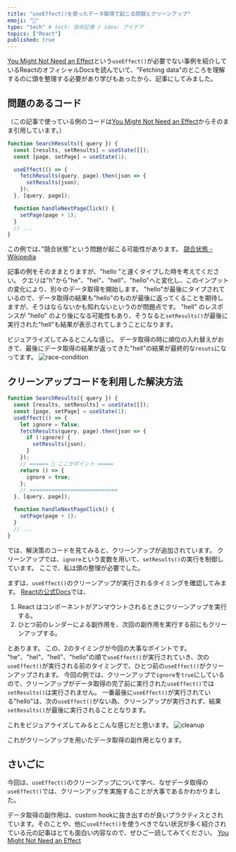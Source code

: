 ```yaml
---
title: "useEffect()を使ったデータ取得で起こる問題とクリーンアップ"
emoji: "🏇"
type: "tech" # tech: 技術記事 / idea: アイデア
topics: ["React"]
published: true
---
```


[You Might Not Need an Effect](https://beta.reactjs.org/learn/you-might-not-need-an-effect)という`useEffect()`が必要でない事例を紹介しているReactのオフィシャルDocsを読んでいて、"Fetching data"のところを理解するのに頭を整理する必要があり学びもあったから、記事にしてみました。


## 問題のあるコード
（この記事で使っている例のコードは[You Might Not Need an Effect](https://beta.reactjs.org/learn/you-might-not-need-an-effect)からそのまま引用しています。）
```jsx
function SearchResults({ query }) {
  const [results, setResults] = useState([]);
  const [page, setPage] = useState(1);

  useEffect(() => {
    fetchResults(query, page).then(json => {
      setResults(json);
    });
  }, [query, page]);

  function handleNextPageClick() {
    setPage(page + 1);
  }
  // ...
}
```

この例では、”競合状態”という問題が起こる可能性があります。
[競合状態 - Wikipedia](https://ja.wikipedia.org/wiki/%E7%AB%B6%E5%90%88%E7%8A%B6%E6%85%8B)

記事の例をそのままとりますが、"hello "と速くタイプした時を考えてください。
クエリは"h"から"he"、"hel"、"hell"、"hello"へと変化し、このインプットの変化により、別々のデータ取得を開始します。
"hello"が最後にタイプされているので、データ取得の結果も"hello"のものが最後に返ってくることを期待しますが、そうはならないかも知れないというのが問題点です。
"hell" のレスポンスが "hello" のより後になる可能性もあり、そうなると`setResults()`が最後に実行された"hell"も結果が表示されてしまうことになります。

ビジュアライズしてみるとこんな感じ。
データ取得の時に順位の入れ替えがおきて、最後にデータ取得の結果が返ってきた"hell"の結果が最終的な`resuts`になってます。
![race-condition](https://storage.googleapis.com/zenn-user-upload/0e7216966ac4-20220709.png)

## クリーンアップコードを利用した解決方法

```jsx
function SearchResults({ query }) {
  const [results, setResults] = useState([]);
  const [page, setPage] = useState(1); 
  useEffect(() => {
    let ignore = false;
    fetchResults(query, page).then(json => {
      if (!ignore) {
        setResults(json);
      }
    });
    // ====== 💫 ここがポイント =====
    return () => {
      ignore = true;
    };
    // ============================
  }, [query, page]);

  function handleNextPageClick() {
    setPage(page + 1);
  }
  // ...
}
```

では、解決策のコードを見てみると、クリーンアップが追加されています。
クリーンアップでは、`ignore`という変数を用いて、`setResults()`の実行を制御しています。
ここで、私は頭の整理が必要でした。

まずは、`useEffect()`のクリーンアップが実行されるタイミングを確認してみます。
[Reactの公式Docs](https://ja.reactjs.org/docs/hooks-effect.html#example-using-hooks-1)では、
1. React はコンポーネントがアンマウントされるときにクリーンアップを実行する。
2. ひとつ前のレンダーによる副作用を、次回の副作用を実行する前にもクリーンアップする。

とあります。
この、2のタイミングが今回の大事なポイントです。
"he"、"hel"、"hell"、"hello"の順で`useEffect()`が実行されていき、次の`useEffect()`が実行される前のタイミングで、ひとつ前の`useEffect()`がクリーンアップされます。
今回の例では、クリーンアップで`ignore`を`true`にしているので、クリーンアップがデータ取得の完了前に実行された`useEffect()`では`setResults()`は実行されません。
一番最後に`useEffect()`が実行されている"hello"は、次の`useEffect()`がない為、クリーンアップが実行されず、結果`setResults()`が最後に実行されることとなります。

これをビジュアライズしてみるとこんな感じだと思います。
![cleanup](https://storage.googleapis.com/zenn-user-upload/1c71de71735a-20220709.png)

これがクリーンアップを用いたデータ取得の副作用となります。

## さいごに

今回は、`useEffect()`のクリーンアップについて学べ、なぜデータ取得の`useEffect()`では、クリーンアップを実施することが大事であるかわかりました。

データ取得の副作用は、custom hookに抜き出すのが良いプラクティスとされています。そのことや、他に`useEffect()`を使うべきでない状況が多く紹介されている元の記事はとても面白い内容なので、ぜひご一読してみてください。
[You Might Not Need an Effect](https://beta.reactjs.org/learn/you-might-not-need-an-effect)